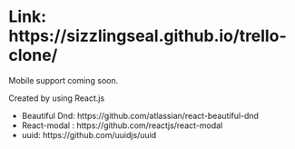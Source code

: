 <h1>Link: https://sizzlingseal.github.io/trello-clone/</h1>
<p>Mobile support coming soon.</p>
<p>Created by using React.js</p>
<ul>
	<li>Beautiful Dnd: https://github.com/atlassian/react-beautiful-dnd</li>
<li>React-modal : https://github.com/reactjs/react-modal</li>
<li>uuid: https://github.com/uuidjs/uuid</li>
</ul>
